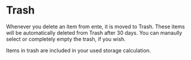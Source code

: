 # Trash

Whenever you delete an item from ente, it is moved to Trash. These items will be
automatically deleted from Trash after 30 days. You can manaully select or
completely empty the trash, if you wish.

Items in trash are included in your used storage calculation.
